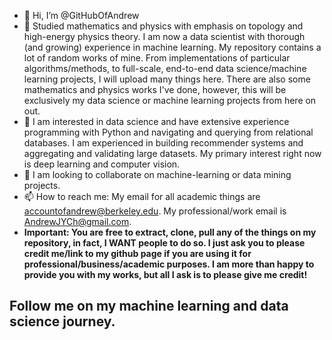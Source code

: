 - 👋 Hi, I’m @GitHubOfAndrew
- 👀 Studied mathematics and physics with emphasis on topology and high-energy physics theory. I am now a data scientist with thorough (and growing) experience in machine learning.  My repository contains a lot of random works of mine. From implementations of particular algorithms/methods, to full-scale, end-to-end data science/machine learning projects, I will upload many things here. There are also some mathematics and physics works I've done, however, this will be exclusively my data science or machine learning projects from here on out.
- 🌱 I am interested in data science and have extensive experience programming with Python and navigating and querying from relational databases. I am experienced in building recommender systems and aggregating and validating large datasets. My primary interest right now is deep learning and computer vision.
- 💞️ I am looking to collaborate on machine-learning or data mining projects.
- 📫 How to reach me: My email for all academic things are accountofandrew@berkeley.edu.  My professional/work email is AndrewJYCh@gmail.com.
- **Important: You are free to extract, clone, pull any of the things on my repository, in fact, I WANT people to do so. I just ask you to please credit me/link to my github page if you are using it for professional/business/academic purposes. I am more than happy to provide you with my works, but all I ask is to please give me credit!**

## Follow me on my machine learning and data science journey.


<!---
GitHubOfAndrew/GitHubOfAndrew is a ✨ special ✨ repository because its `README.md` (this file) appears on your GitHub profile.
You can click the Preview link to take a look at your changes.
--->
